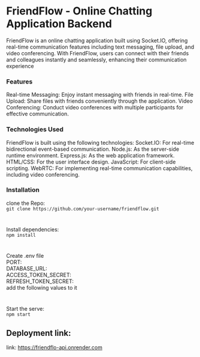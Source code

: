 # FriendFlow - Online Chatting Application Backend
FriendFlow is an online chatting application built using Socket.IO, offering real-time communication features including text messaging, file upload, and video conferencing. With FriendFlow, users can connect with their friends and colleagues instantly and seamlessly, enhancing their communication experience

### Features
Real-time Messaging: Enjoy instant messaging with friends in real-time.
File Upload: Share files with friends conveniently through the application.
Video Conferencing: Conduct video conferences with multiple participants for effective communication.

### Technologies Used
FriendFlow is built using the following technologies:
Socket.IO: For real-time bidirectional event-based communication.
Node.js: As the server-side runtime environment.
Express.js: As the web application framework.
HTML/CSS: For the user interface design.
JavaScript: For client-side scripting.
WebRTC: For implementing real-time communication capabilities, including video conferencing.

### Installation

clone the Repo:<br/> 
`git clone https://github.com/your-username/friendflow.git 
`
<br/>


#
Install dependencies:<br/>
`npm install`
#
Create .env file<br/>
PORT:<br/>
DATABASE_URL:<br/>
ACCESS_TOKEN_SECRET:<br/>
REFRESH_TOKEN_SECRET:<br/>
add the following values to it
#
Start the serve:<br/>
`npm start`
<br/>
 ## Deployment link:
link: https://friendflo-api.onrender.com